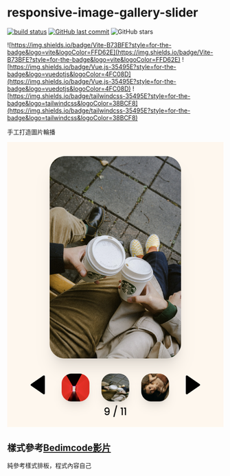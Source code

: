# responsive-image-gallery-slider
[![build status](https://github.com/connectshark/responsive-image-gallery-slider/actions/workflows/deploy.yml/badge.svg?branch=main)](https://github.com/connectshark/responsive-image-gallery-slider/actions/workflows/deploy.yml)
[![GitHub last commit](https://img.shields.io/github/last-commit/connectshark/responsive-image-gallery-slider.svg?style=flat)](https://github.com/connectshark/responsive-image-gallery-slider)
![GitHub stars](https://img.shields.io/github/stars/connectshark/responsive-image-gallery-slider.svg?style=social&label=Stars&style=plastic)


![https://img.shields.io/badge/Vite-B73BFE?style=for-the-badge&logo=vite&logoColor=FFD62E](https://img.shields.io/badge/Vite-B73BFE?style=for-the-badge&logo=vite&logoColor=FFD62E)
![https://img.shields.io/badge/Vue.js-35495E?style=for-the-badge&logo=vuedotjs&logoColor=4FC08D](https://img.shields.io/badge/Vue.js-35495E?style=for-the-badge&logo=vuedotjs&logoColor=4FC08D)
![https://img.shields.io/badge/tailwindcss-35495E?style=for-the-badge&logo=tailwindcss&logoColor=38BCF8](https://img.shields.io/badge/tailwindcss-35495E?style=for-the-badge&logo=tailwindcss&logoColor=38BCF8)

手工打造圖片輪播

[![手工打造圖片輪播](./readme/cover.png)](https://connectshark.github.io/responsive-image-gallery-slider/#/)

## 樣式參考[Bedimcode影片](https://youtu.be/h_R7A0CfUbo)

純參考樣式排板，程式內容自己